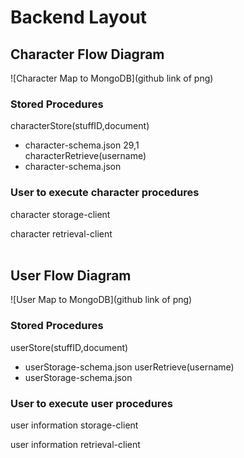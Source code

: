 
# Backend Layout

## Character Flow Diagram
![Character Map to MongoDB](github link of png)

### Stored Procedures

characterStore(stuffID,document)
* character-schema.json
                                                              29,1     
characterRetrieve(username)
* character-schema.json

### User to execute character procedures
character storage-client

character retrieval-client
<br><br>
## User Flow Diagram
![User Map to MongoDB](github link of png)

### Stored Procedures

userStore(stuffID,document)
* userStorage-schema.json
userRetrieve(username)
* userStorage-schema.json

### User to execute user procedures
user information storage-client

user information retrieval-client

